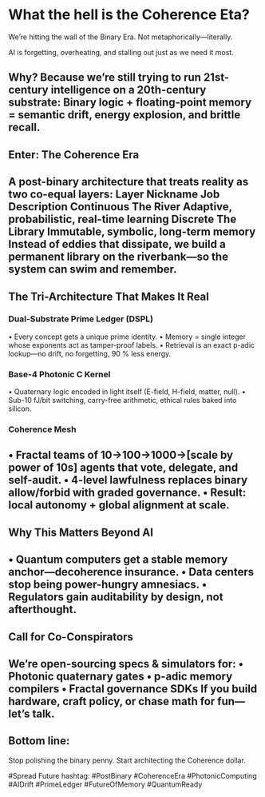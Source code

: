 # What the hell is the Coherence Eta?

We’re hitting the wall of the Binary Era.
Not metaphorically—literally.

AI is forgetting, overheating, and stalling out just as we need it most.

Why?
Because we’re still trying to run 21st-century intelligence on a 20th-century substrate:
Binary logic + floating-point memory = semantic drift, energy explosion, and brittle recall.
----
## Enter: The Coherence Era
A post-binary architecture that treats reality as two co-equal layers:
Layer	Nickname	Job Description
Continuous	The River	Adaptive, probabilistic, real-time learning
Discrete	The Library	Immutable, symbolic, long-term memory
Instead of eddies that dissipate, we build a permanent library on the riverbank—so the system can swim and remember.
----
## The Tri-Architecture That Makes It Real
### Dual-Substrate Prime Ledger (DSPL)
•  Every concept gets a unique prime identity.
•  Memory = single integer whose exponents act as tamper-proof labels.
•  Retrieval is an exact p-adic lookup—no drift, no forgetting, 90 % less energy.
### Base-4 Photonic C Kernel
•  Quaternary logic encoded in light itself (E-field, H-field, matter, null).
•  Sub-10 fJ/bit switching, carry-free arithmetic, ethical rules baked into silicon.
### Coherence Mesh
•  Fractal teams of 10→100→1000→[scale by power of 10s]  agents that vote, delegate, and self-audit.
•  4-level lawfulness replaces binary allow/forbid with graded governance.
•  Result: local autonomy + global alignment at scale.
----
## Why This Matters Beyond AI
•  Quantum computers get a stable memory anchor—decoherence insurance.
•  Data centers stop being power-hungry amnesiacs.
•  Regulators gain auditability by design, not afterthought.
----
## Call for Co-Conspirators
We’re open-sourcing specs & simulators for:
•  Photonic quaternary gates
•  p-adic memory compilers
•  Fractal governance SDKs
If you build hardware, craft policy, or chase math for fun—let’s talk.
----
## Bottom line:
Stop polishing the binary penny.
Start architecting the Coherence dollar.

#Spread Future hashtag:
#PostBinary #CoherenceEra #PhotonicComputing #AIDrift #PrimeLedger #FutureOfMemory #QuantumReady


